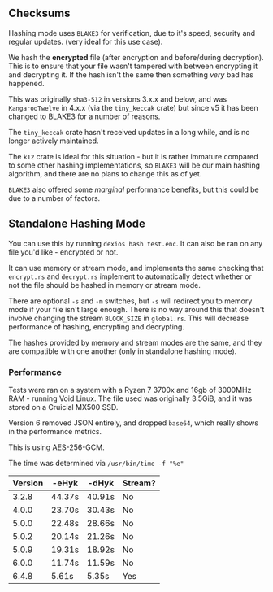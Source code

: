 ## Checksums

Hashing mode uses `BLAKE3` for verification, due to it's speed, security and regular updates. (very ideal for this use case).

We hash the **encrypted** file (after encryption and before/during decryption). This is to ensure that your file wasn't tampered with between encrypting it and decrypting it. If the hash isn't the same then something *very* bad has happened.

This was originally `sha3-512` in versions 3.x.x and below, and was `KangarooTwelve` in 4.x.x (via the `tiny_keccak` crate) but since v5 it has been changed to BLAKE3 for a number of reasons.

The `tiny_keccak` crate hasn't received updates in a long while, and is no longer actively maintained.

The `k12` crate is ideal for this situation - but it is rather immature compared to some other hashing implementations, so `BLAKE3` will be our main hashing algorithm, and there are no plans to change this as of yet.

`BLAKE3` also offered some *marginal* performance benefits, but this could be due to a number of factors.

## Standalone Hashing Mode

You can use this by running `dexios hash test.enc`. It can also be ran on any file you'd like - encrypted or not.

It can use memory or stream mode, and implements the same checking that `encrypt.rs` and `decrypt.rs` implement to automatically detect whether or not the file should be hashed in memory or stream mode.

There are optional `-s` and `-m` switches, but `-s` will redirect you to memory mode if your file isn't large enough. There is no way around this that doesn't involve changing the stream `BLOCK_SIZE` in `global.rs`. This will decrease performance of hashing, encrypting and decrypting.

The hashes provided by memory and stream modes are the same, and they are compatible with one another (only in standalone hashing mode).

### Performance

Tests were ran on a system with a Ryzen 7 3700x and 16gb of 3000MHz RAM - running Void Linux. The file used was originally 3.5GiB, and it was stored on a Cruicial MX500 SSD.

Version 6 removed JSON entirely, and dropped `base64`, which really shows in the performance metrics.

This is using AES-256-GCM.

The time was determined via `/usr/bin/time -f "%e"`

| Version     | -eHyk       | -dHyk       | Stream? |
| ----------- | ----------- | ----------- | ------- |
| 3.2.8       | 44.37s      | 40.91s      | No     |
| 4.0.0       | 23.70s      | 30.43s      | No     |
| 5.0.0       | 22.48s      | 28.66s      | No     |
| 5.0.2       | 20.14s      | 21.26s      | No     |
| 5.0.9       | 19.31s      | 18.92s      | No     |
| 6.0.0       | 11.74s      | 11.59s      | No     |
| 6.4.8       | 5.61s       | 5.35s       | Yes |